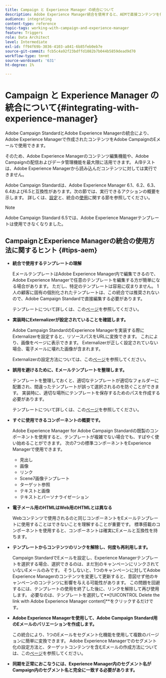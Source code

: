 ```yaml
---
title: Campaign と Experience Manager の統合について
description: Adobe Experience Manager統合を使用すると、AEMで直接コンテンツを作成し、後でAdobe Campaignで使用できます。
audience: integrating
content-type: reference
topic-tags: working-with-campaign-and-experience-manager
feature: Triggers
role: Data Architect
level: Intermediate
exl-id: ff94f69b-3036-4103-a841-6b85feb0eb7e
source-git-commit: fcb5c4a92f23bdffd1082b7b044b5859dead9d70
workflow-type: tm+mt
source-wordcount: '631'
ht-degree: 1%

---
```


# Campaign と Experience Manager の統合について{#integrating-with-experience-manager}

Adobe Campaign StandardとAdobe Experience Managerの統合により、Adobe Experience Managerで作成されたコンテンツをAdobe CampaignのEメールで使用できます。

そのため、Adobe Experience Managerのコンテンツ編集機能や、Adobe Campaignの配信およびデータ管理機能を最大限に活用できます。 A/Bテストは、Adobe Experience Managerから読み込んだコンテンツに対しては実行できません。

Adobe Campaign Standardは、Adobe Experience Manager 6.1、6.2、6.3、6.4および6.5と互換性があります。次の節では、実行できるアクションの概要を示します。 詳しくは、[設定](https://experienceleague.adobe.com/docs/experience-manager-65/administering/integration/campaignstandard.html)と、統合の[使用](https://experienceleague.adobe.com/docs/experience-manager-65/authoring/aem-adobe-campaign/campaign.html)に関する節を参照してください。

>[!NOTE]
>
> Adobe Campaign Standard 6.5では、Adobe Experience Managerテンプレートは使用できなくなりました。

## CampaignとExperience Managerの統合の使用方法に関するヒント {#tips-aem}

* **統合で使用するテンプレートの理解**

   EメールテンプレートはAdobe Experience Manager内で編集できるので、Adobe Experience Managerで任意のテンプレートを編集する方が簡単になる場合があります。 ただし、特定のテンプレートは容易に収まりません。 1人の顧客に固有の個別化されたテンプレートは、この統合では推奨されないので、Adobe Campaign Standardで直接編集する必要があります。

   テンプレートについて詳しくは、この[ページ](https://experienceleague.adobe.com/docs/experience-manager-65/developing/platform/templates/templates.html)を参照してください。

* **実装時にExternalizerが設定されていることを確認します。**

   Adobe Campaign StandardのExperience Managerを実装する際にExternalizerを設定すると、リソースパスをURLに変換できます。 これにより、画像をページに表示できます。 Externalizerが正しく設定されていない場合、電子メールに壊れた画像が含まれます。

   Externalizerの設定方法については、この[ページ](https://experienceleague.adobe.com/docs/experience-manager-65/developing/platform/externalizer.html)を参照してください。

* **誤用を避けるために、Eメールテンプレートを整理します。**

   テンプレートを整理しておくと、適切なテンプレートが適切なフォルダーに配置され、間違ったテンプレートが誤って選択されるのを防ぐことができます。 実装時に、適切な場所にテンプレートを保存するためのパスを作成する必要があります。

   テンプレートについて詳しくは、この[ページ](https://experienceleague.adobe.com/docs/experience-manager-65/developing/platform/templates/templates.html#template-availability)を参照してください。

* **すぐに使用できるコンポーネントの概要です。**

   Adobe Experience Manager for Adobe Campaign Standardの既製のコンポーネントを使用すると、テンプレートが複雑でない場合でも、すばやく使い始めることができます。
次の7つの標準コンポーネントをExperience Managerで使用できます。

   * 見出し
   * 画像
   * リンク
   * Scene7画像テンプレート
   * ターゲット参照
   * テキストと画像
   * テキストとパーソナライゼーション

* **電子メール用のHTMLはWeb用のHTMLとは異なる**

   Webコンテンツで使用されるのと同じコンポーネントをEメールテンプレートに使用することはできないことを理解することが重要です。 標準搭載のコンポーネントを使用すると、コンポーネントは確実にEメールと互換性を持ちます。

* **テンプレートからコンテンツのリンクを解除し、何度も再利用します。**

   Campaign StandardでEメールを設定し、Experience Managerテンプレートを選択する場合、選択できるのは、まだ別のキャンペーンにリンクされていないEメールのみです。 そうしないと、1つのキャンペーンに対してAdobe Experience Managerのコンテンツを変更して更新すると、意図せず他のキャンペーンのコンテンツに影響を与える可能性があります。
この問題を回避するには、テンプレートの使用を終了した後に、リンクを解除して再び使用します。 必要なのは、テンプレートを選択して**[!UICONTROL Delete the link with Adobe Experience Manager content]**&#x200B;をクリックするだけです。

* **Adobe Experience Managerを使用して、Adobe Campaign Standard用のEメールのバリエーションを作成します。**

   この統合により、1つのEメールをセグメント化機能を使用して複数のバージョンに簡単に変換できます。
Adobe Experience Managerでのセグメント化の設定方法と、ターゲットコンテンツを含むEメールの作成方法については、この[ページ](https://experienceleague.adobe.com/docs/experience-manager-65/authoring/aem-adobe-campaign/target-adobe-campaign.html#setting-up-segmentation-in-aem)を参照してください。

* **同期を正常におこなうには、Experience Manager内のセグメント名がCampaign内のセグメント名と完全に一致する必要があります。**
